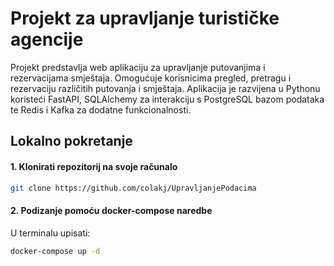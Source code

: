 # Projekt za upravljanje turističke agencije

Projekt predstavlja web aplikaciju za upravljanje putovanjima i rezervacijama smještaja. Omogućuje korisnicima pregled, pretragu i rezervaciju različitih putovanja i smještaja. Aplikacija je razvijena u Pythonu koristeći FastAPI, SQLAlchemy za interakciju s PostgreSQL bazom podataka te Redis i Kafka za dodatne funkcionalnosti.


## Lokalno pokretanje
#### 1. Klonirati repozitorij na svoje računalo
  ```bash
  git clone https://github.com/colakj/UpravljanjePodacima
```

#### 2. Podizanje pomoću docker-compose naredbe
  U terminalu upisati:
  ```bash
  docker-compose up -d
```
